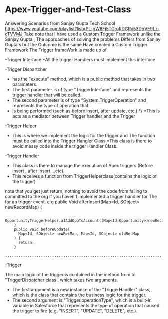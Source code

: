 # Apex-Trigger-and-Test-Class
Answering Scenarios from Sanjay Gupta Tech School  https://www.youtube.com/playlist?list=PL-gW8Fj5TGroRDGRx53DqVE9Lz-cTVVMJ
Take note that I have used a Custom Trigger Framework unlike the Sanjay Gupta , The approaches of solving the problems 
Differs from Sanjay Gupta's but the Outcome is the same 
Have created a Custom Trigger Framework 
The Trigger frameWork  is made up of 

-Trigger Interface 
*All the trigger Handlers must implement this interface 

-Trigger Dispartcher 
   * has  the "execute" method, which is a public method that takes in two parameters.
   * The first parameter is of type "TriggerInterface" and represents the trigger handler that will be called.
   * The second parameter is of type "System.TriggerOperation" and represents the type of operation that
   * is being performed (such as before insert, after update, etc.).*/
   *This is acts as a mediator between Trigger handler and the Trigger

-Trigger Helper
  * This is where we implement the logic for the trigger and The function must be called into the Trigger Hangler Class
  *This class is there to avoid messy code inside the trigger Handler Class.


-Trigger Handler 
  * This class is there to manage the execution of Apex triggers (Before insert , after insert ...etc). 
  * This receives a function from TriggerHelperclass(contains the logic of the trigger) 
 

note that you get just return; nothing to avoid the code from failing to committed to the org if you haven't implemented a trigger handler for 
The for an trigger event.
e.g 
public Void afterInsert(Map<Id, SObject> newRecordMap) {
       
          OpportunityTriggerHelper.aIAddOppToAccount((Map<Id,Opportunity>)newRecordMap);
        }
        public void beforeUpdate(
          Map<Id, SObject> newRecMap, Map<Id, SObject> oldRecMap
        ) {
          return;
        }
        ......................................................................................
-Trigger  
  
  The main logic of the trigger is contained in the method from  to "TriggerDispatcher class , which takes two arguments.
   * The first argument is a new instance of the "TriggerHandler" class, which is the class that contains the business logic for the trigger.
  * The second argument is "Trigger.operationType", which is a built-in variable in Salesforce that 
  represents the type of operation that caused the trigger to fire (e.g. "INSERT", "UPDATE", "DELETE", etc.).
